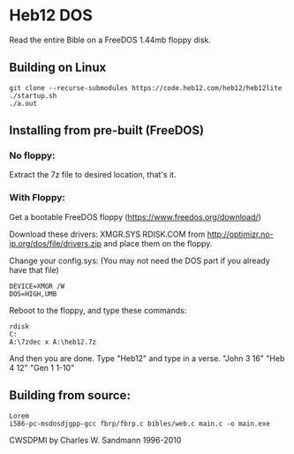 # Heb12 DOS
Read the entire Bible on a FreeDOS 1.44mb floppy disk.

## Building on Linux
```
git clone --recurse-submodules https://code.heb12.com/heb12/heb12lite
./startup.sh
./a.out
```

## Installing from pre-built (FreeDOS)

### No floppy:
Extract the 7z file to desired location, that's it.

### With Floppy:
Get a bootable FreeDOS floppy (https://www.freedos.org/download/)

Download
these drivers:
XMGR.SYS
RDISK.COM
from http://optimizr.no-ip.org/dos/file/drivers.zip
and place them on the floppy.

Change your config.sys:
(You may not need the DOS part if
you already have that file)
```
DEVICE=XMGR /W
DOS=HIGH,UMB
```

Reboot to the floppy, and type these commands:
```
rdisk
C:
A:\7zdec x A:\heb12.7z
```
And then you are done. Type "Heb12" and type in a verse.
"John 3 16"
"Heb 4 12"
"Gen 1 1-10"

## Building from source:
```
Lorem
i586-pc-msdosdjgpp-gcc fbrp/fbrp.c bibles/web.c main.c -o main.exe
```
  
  
CWSDPMI by Charles W. Sandmann 1996-2010